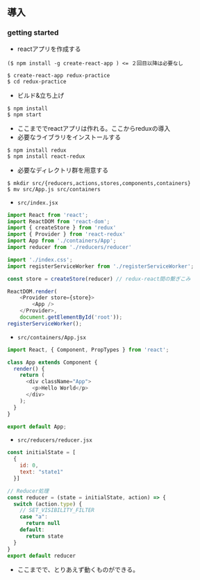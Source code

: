 
## 導入
### getting started
- reactアプリを作成する
```
($ npm install -g create-react-app ) <= ２回目以降は必要なし

$ create-react-app redux-practice
$ cd redux-practice
```

- ビルド&立ち上げ
```
$ npm install
$ npm start
```
- ここまででreactアプリは作れる。ここからreduxの導入
- 必要なライブラリをインストールする
```
$ npm install redux
$ npm install react-redux
```
- 必要なディレクトリ群を用意する
```
$ mkdir src/{reducers,actions,stores,components,containers}
$ mv src/App.js src/containers
```
- `src/index.jsx`
```js
import React from 'react';
import ReactDOM from 'react-dom';
import { createStore } from 'redux'
import { Provider } from 'react-redux'
import App from './containers/App';
import reducer from './reducers/reducer'

import './index.css';
import registerServiceWorker from './registerServiceWorker';

const store = createStore(reducer) // redux-react間の繋ぎこみ

ReactDOM.render(
	<Provider store={store}> 
    	<App />
  	</Provider>, 
	document.getElementById('root'));
registerServiceWorker();
```
- `src/containers/App.jsx`
```js
import React, { Component, PropTypes } from 'react';

class App extends Component {
  render() {
    return (
      <div className="App">
        <p>Hello World</p>
      </div>
    );
  }
}

export default App;
```

- `src/reducers/reducer.jsx`
```js
const initialState = [
  {
    id: 0,
    text: "state1"
  }]

// Reducer処理
const reducer = (state = initialState, action) => {
  switch (action.type) {
    // SET_VISIBILITY_FILTER
    case "a":
      return null
    default:
      return state
  }
}
export default reducer
```
- ここまでで、とりあえず動くものができる。




